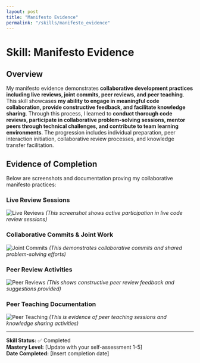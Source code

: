 ```yaml
---
layout: post
title: "Manifesto Evidence"
permalink: "/skills/manifesto_evidence"
---
```

# Skill: Manifesto Evidence

## Overview

My manifesto evidence demonstrates **collaborative development practices including live reviews, joint commits, peer reviews, and peer teaching**. This skill showcases **my ability to engage in meaningful code collaboration, provide constructive feedback, and facilitate knowledge sharing**. Through this process, I learned to **conduct thorough code reviews, participate in collaborative problem-solving sessions, mentor peers through technical challenges, and contribute to team learning environments**. The progression includes individual preparation, peer interaction initiation, collaborative review processes, and knowledge transfer facilitation.

## Evidence of Completion

Below are screenshots and documentation proving my collaborative manifesto practices:

### Live Review Sessions
![Live Reviews](/student/assets/images/live-reviews.png)
*(This screenshot shows active participation in live code review sessions)*

### Collaborative Commits & Joint Work
![Joint Commits](/student/assets/images/collaborative-commits.png)
*(This demonstrates collaborative commits and shared problem-solving efforts)*

### Peer Review Activities
![Peer Reviews](/student/assets/images/peer-review-activity.png)
*(This shows constructive peer review feedback and suggestions provided)*

### Peer Teaching Documentation
![Peer Teaching](/student/assets/images/peer-teaching.png)
*(This is evidence of peer teaching sessions and knowledge sharing activities)*

---
**Skill Status:** ✅ Completed  
**Mastery Level:** [Update with your self-assessment 1-5]  
**Date Completed:** [Insert completion date]